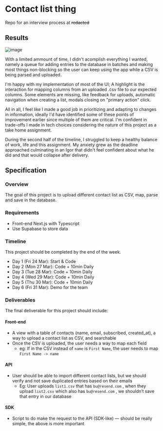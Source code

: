 # Contact list thing

Repo for an interview process at ~~redacted~~

## Results

![image](https://user-images.githubusercontent.com/37847523/229252811-283c3031-ccf8-497d-b8b6-2dc29e78df88.png)

With a limited ammount of time, I didn't acomplish everything I wanted, namely a queue for adding entries to the database in batches and making most things non-blocking so the user can keep using the app while a CSV is being parsed and uploaded.

I'm happy with my implementation of most of the UI; A highlight is the interaction for mapping columns from an uploaded .csv file to our expected columns. Some elements are missing, like feedback for uploads, automatic navigation when creating a list, modals closing on "primary action" click.

All in all, I feel like I made a good job in prioritizing and adapting to changes in information, ideally I'd have identified some of these points of improvement earlier since multiple of them are critical. I'm confident in trade-offs I made in tech choices considering the nature of this project as a take home assignment.

During the second half of the timeline, I struggled to keep a healthy balance of work, life and this assignment. My anxiety grew as the deadline approached culminating in an Igor that didn't feel confident about what he did and that would collapse after delivery. 

## Specification
### Overview

The goal of this project is to upload different contact list as CSV, map, parse and save in the database.

### Requirements

- Front-end Next.js with Typescript
- Use Supabase to store data

### Timeline

This project should be completed by the end of the week.

- Day 1 (Fri 24 Mar): Start & Code
- Day 2 (Mon 27 Mar): Code + 10min Daily 
- Day 3 (Tue 28 Mar): Code + 10min Daily 
- Day 4 (Wed 29 Mar): Code + 10min Daily 
- Day 5 (Thu 30 Mar): Code + 10min Daily
- Day 6 (Fri 31 Mar): Demo for the team

### Deliverables

The final deliverable for this project should include:

#### Front-end

- A view with a table of contacts (name, email, subscribed, created_at), a way to upload a contact list as CSV, and searchable
- Once the CSV is uploaded, the user needs a way to map each field
    - eg: If in the CSV instead of `name` is `First Name`, the user needs to map `First Name -> name`

#### API

- User should be able to import different contact lists, but we should verify and not save duplicated entries based on their emails
    - Eg: User uploads `list1.csv` that has `bu@resend.com` , when they upload `list2.csv` which also has `bu@resend.com` , we shouldn’t save that entry in our database

#### SDK

- Script to do make the request to the API (SDK-like) — should be really simple, the above is more important

